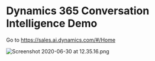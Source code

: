 # Dynamics 365 Conversation Intelligence Demo

Go to https://sales.ai.dynamics.com/#/Home

![Screenshot 2020-06-30 at 12.35.16.png](/.attachments/Screenshot%202020-06-30%20at%2012.35.16-c77a64df-cc7d-4ca9-b846-96ff0df71e9a.png)